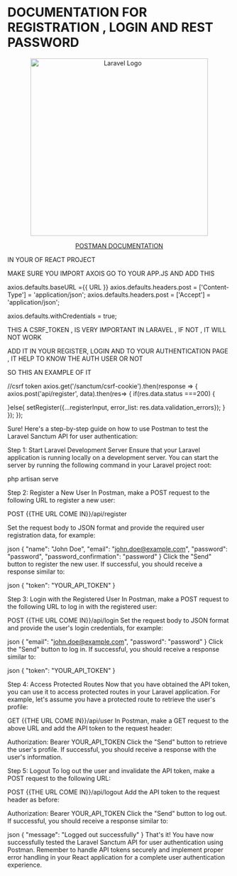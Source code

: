 # DOCUMENTATION FOR REGISTRATION , LOGIN AND REST PASSWORD

<p align="center"><a href="https://laravel.com" target="_blank"><img src="https://raw.githubusercontent.com/laravel/art/master/logo-lockup/5%20SVG/2%20CMYK/1%20Full%20Color/laravel-logolockup-cmyk-red.svg" width="400" alt="Laravel Logo"></a></p>

<p align="center"><a href="https://documenter.getpostman.com/view/27455295/2s9Xy2NBqR" target="_blank">POSTMAN DOCUMENTATION</a></p>

IN YOUR OF REACT PROJECT 


MAKE SURE YOU IMPORT AXOIS
GO TO YOUR APP.JS AND ADD THIS 

axios.defaults.baseURL ={{ URL }}
axios.defaults.headers.post = ['Content-Type'] = 'application/json';
axios.defaults.headers.post = ['Accept'] = 'application/json';

axios.defaults.withCredentials = true;


THIS A CSRF_TOKEN , IS VERY IMPORTANT IN LARAVEL , IF NOT , IT WILL NOT WORK 

ADD IT IN YOUR REGISTER, LOGIN AND TO YOUR AUTHENTICATION PAGE , IT HELP TO KNOW THE AUTH USER OR NOT 

SO THIS AN EXAMPLE OF IT 

//csrf token
axios.get('/sanctum/csrf-cookie').then(response => {
axios.post('api/register', data).then(res=> {
if(res.data.status ===200)
{

}else{
setRegister({...registerInput, error_list: res.data.validation_errors});
}
});
});


















Sure! Here's a step-by-step guide on how to use Postman to test the Laravel Sanctum API for user authentication:

Step 1: Start Laravel Development Server
Ensure that your Laravel application is running locally on a development server. You can start the server by running the following command in your Laravel project root:


php artisan serve







Step 2: Register a New User
In Postman, make a POST request to the following URL to register a new user:



POST {{THE URL COME IN}}/api/register


Set the request body to JSON format and provide the required user registration data, for example:

json
{
  "name": "John Doe",
  "email": "john.doe@example.com",
  "password": "password",
  "password_confirmation": "password"
}
Click the "Send" button to register the new user. If successful, you should receive a response similar to:

json
{
  "token": "YOUR_API_TOKEN"
}








Step 3: Login with the Registered User
In Postman, make a POST request to the following URL to log in with the registered user:


POST {{THE URL COME IN}}/api/login
Set the request body to JSON format and provide the user's login credentials, for example:

json
{
  "email": "john.doe@example.com",
  "password": "password"
}
Click the "Send" button to log in. If successful, you should receive a response similar to:

json
{
  "token": "YOUR_API_TOKEN"
}







Step 4: Access Protected Routes
Now that you have obtained the API token, you can use it to access protected routes in your Laravel application. For example, let's assume you have a protected route to retrieve the user's profile:


GET {{THE URL COME IN}}/api/user
In Postman, make a GET request to the above URL and add the API token to the request header:


Authorization: Bearer YOUR_API_TOKEN
Click the "Send" button to retrieve the user's profile. If successful, you should receive a response with the user's information.








Step 5: Logout
To log out the user and invalidate the API token, make a POST request to the following URL:


POST {{THE URL COME IN}}/api/logout
Add the API token to the request header as before:


Authorization: Bearer YOUR_API_TOKEN
Click the "Send" button to log out. If successful, you should receive a response similar to:

json
{
  "message": "Logged out successfully"
}
That's it! You have now successfully tested the Laravel Sanctum API for user authentication using Postman. Remember to handle API tokens securely and implement proper error handling in your React application for a complete user authentication experience.

